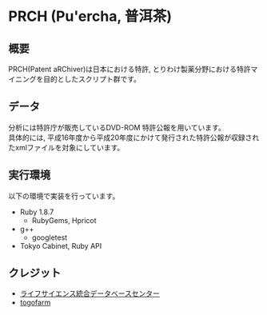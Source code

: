 # PRCH (Pu'ercha, 普洱茶)
## 概要
PRCH(Patent aRChiver)は日本における特許, とりわけ製薬分野における特許マイニングを目的としたスクリプト群です。

## データ
分析には特許庁が販売しているDVD-ROM 特許公報を用いています。  
具体的には, 平成16年度から平成20年度にかけて発行された特許公報が収録されたxmlファイルを対象にしています。

## 実行環境
以下の環境で実装を行っています。

* Ruby 1.8.7
  * RubyGems, Hpricot
* g++
  * googletest
* Tokyo Cabinet, Ruby API

## クレジット
* [ライフサイエンス統合データベースセンター](http://dbcls.rois.ac.jp/)
* [togofarm](http://g86.dbcls.jp/)
